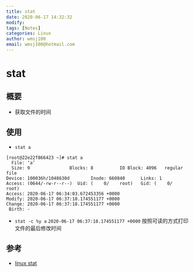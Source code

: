 ```yaml
---
title: stat
date: 2020-06-17 14:32:32
modify: 
tags: [Notes]
categories: Linux
author: wmsj100
email: wmsj100@hotmail.com
---
```


# stat

## 概要

- 获取文件的时间

## 使用

- `stat a`
```
[root@22e22f866423 ~]# stat a
  File: ‘a’
  Size: 9               Blocks: 8          IO Block: 4096   regular file
Device: 100036h/1048630d        Inode: 660840      Links: 1
Access: (0644/-rw-r--r--)  Uid: (    0/    root)   Gid: (    0/    root)
Access: 2020-06-17 06:34:03.672453356 +0000
Modify: 2020-06-17 06:37:18.174551177 +0000
Change: 2020-06-17 06:37:18.174551177 +0000
 Birth: -
```
- `stat -c %y a` `2020-06-17 06:37:18.174551177 +0000` 按照可读的方式打印文件的最后修改时间

## 参考

- [linux stat](https://blog.csdn.net/qq_31828515/article/details/62886112)
